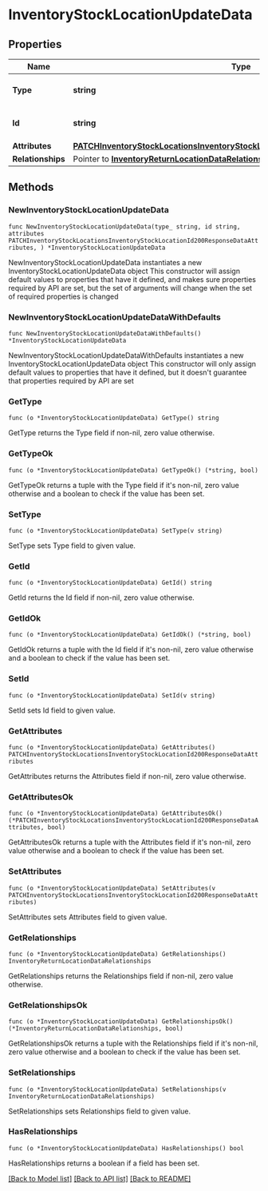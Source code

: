 # InventoryStockLocationUpdateData

## Properties

Name | Type | Description | Notes
------------ | ------------- | ------------- | -------------
**Type** | **string** | The resource&#39;s type | [default to "inventory_stock_locations"]
**Id** | **string** | The resource&#39;s id | 
**Attributes** | [**PATCHInventoryStockLocationsInventoryStockLocationId200ResponseDataAttributes**](PATCHInventoryStockLocationsInventoryStockLocationId200ResponseDataAttributes.md) |  | 
**Relationships** | Pointer to [**InventoryReturnLocationDataRelationships**](InventoryReturnLocationDataRelationships.md) |  | [optional] 

## Methods

### NewInventoryStockLocationUpdateData

`func NewInventoryStockLocationUpdateData(type_ string, id string, attributes PATCHInventoryStockLocationsInventoryStockLocationId200ResponseDataAttributes, ) *InventoryStockLocationUpdateData`

NewInventoryStockLocationUpdateData instantiates a new InventoryStockLocationUpdateData object
This constructor will assign default values to properties that have it defined,
and makes sure properties required by API are set, but the set of arguments
will change when the set of required properties is changed

### NewInventoryStockLocationUpdateDataWithDefaults

`func NewInventoryStockLocationUpdateDataWithDefaults() *InventoryStockLocationUpdateData`

NewInventoryStockLocationUpdateDataWithDefaults instantiates a new InventoryStockLocationUpdateData object
This constructor will only assign default values to properties that have it defined,
but it doesn't guarantee that properties required by API are set

### GetType

`func (o *InventoryStockLocationUpdateData) GetType() string`

GetType returns the Type field if non-nil, zero value otherwise.

### GetTypeOk

`func (o *InventoryStockLocationUpdateData) GetTypeOk() (*string, bool)`

GetTypeOk returns a tuple with the Type field if it's non-nil, zero value otherwise
and a boolean to check if the value has been set.

### SetType

`func (o *InventoryStockLocationUpdateData) SetType(v string)`

SetType sets Type field to given value.


### GetId

`func (o *InventoryStockLocationUpdateData) GetId() string`

GetId returns the Id field if non-nil, zero value otherwise.

### GetIdOk

`func (o *InventoryStockLocationUpdateData) GetIdOk() (*string, bool)`

GetIdOk returns a tuple with the Id field if it's non-nil, zero value otherwise
and a boolean to check if the value has been set.

### SetId

`func (o *InventoryStockLocationUpdateData) SetId(v string)`

SetId sets Id field to given value.


### GetAttributes

`func (o *InventoryStockLocationUpdateData) GetAttributes() PATCHInventoryStockLocationsInventoryStockLocationId200ResponseDataAttributes`

GetAttributes returns the Attributes field if non-nil, zero value otherwise.

### GetAttributesOk

`func (o *InventoryStockLocationUpdateData) GetAttributesOk() (*PATCHInventoryStockLocationsInventoryStockLocationId200ResponseDataAttributes, bool)`

GetAttributesOk returns a tuple with the Attributes field if it's non-nil, zero value otherwise
and a boolean to check if the value has been set.

### SetAttributes

`func (o *InventoryStockLocationUpdateData) SetAttributes(v PATCHInventoryStockLocationsInventoryStockLocationId200ResponseDataAttributes)`

SetAttributes sets Attributes field to given value.


### GetRelationships

`func (o *InventoryStockLocationUpdateData) GetRelationships() InventoryReturnLocationDataRelationships`

GetRelationships returns the Relationships field if non-nil, zero value otherwise.

### GetRelationshipsOk

`func (o *InventoryStockLocationUpdateData) GetRelationshipsOk() (*InventoryReturnLocationDataRelationships, bool)`

GetRelationshipsOk returns a tuple with the Relationships field if it's non-nil, zero value otherwise
and a boolean to check if the value has been set.

### SetRelationships

`func (o *InventoryStockLocationUpdateData) SetRelationships(v InventoryReturnLocationDataRelationships)`

SetRelationships sets Relationships field to given value.

### HasRelationships

`func (o *InventoryStockLocationUpdateData) HasRelationships() bool`

HasRelationships returns a boolean if a field has been set.


[[Back to Model list]](../README.md#documentation-for-models) [[Back to API list]](../README.md#documentation-for-api-endpoints) [[Back to README]](../README.md)


